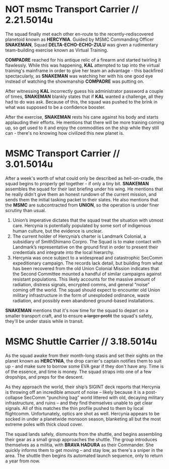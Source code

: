 # NOT msmc Transport Carrier // 2.21.5014u
The squad finally met each other en-route to the recently-rediscovered planetoid known as **HERCYNIA**. Guided by MSMC Commanding Officer **SNAKEMAN**, Squad **DELTA-ECHO-ECHO-ZULU** was given a rudimentary team-building exercise known as Virtual Training.

**COMPADRE** reached for his antique relic of a firearm and started twirling it flawlessly. While this was happening, **KAL** attempted to tap into the virtual training's mainframe in order to give her team an advantage - this backfired spectacularly, as **SNAKEMAN** was watching her with his one good eye instead of watching the showmanship **COMPADRE** was putting on.

After witnessing **KAL** incorrectly guess his administrator password a couple of times, **SNAKEMAN** blankly states that if **KAL** wanted a challenge, all they had to do was ask. Because of this, the squad was pushed to the brink in what was supposed to be a confidence booster.

After the exercise, **SNAKEMAN** rests his cane against his body and starts applauding their efforts. He mentions that there will be more training coming up, so get used to it and enjoy the commodities on the ship while they still can - there's no knowing how civilized this new planet is.

# MSMC Transport Carrier // 3.01.5014u

After a week's worth of what could only be described as hell-on-cradle, the squad begins to properly gel together - if only a tiny bit. **SNAKEMAN** assembles the squad for their last briefing under his wing. He mentions that he really didn't give them an honest rundown of the current mission, and sends them the initial tasking packet to their slates. He also mentions that the **MSMC** are subcontracted from **UNION**, so the operation is under finer scrutiny than usual.

1. Union’s imperative dictates that the squad treat the situation with utmost care. Hercynia is potentially populated by some sort of indigenous human culture, but the evidence is unclear.
2. The current holder of Hercynia’s charter is Landmark Colonial, a subsidiary of SmithShimano Corpro. The Squad is to make contact with Landmark’s representative on the ground first in order to present their credentials and integrate into the local hierarchy.
3. Hercynia was once subject to a widespread and catastrophic SecComm expeditionary campaign. The records lack detail, but building from what has been recovered from the old Union Colonial Mission indicates that the Second Committee mounted a handful of similar campaigns against resistant populations. This likely accounts for the massive amount of radiation, distress signals, encrypted comms, and general “noise” coming off the world. The squad should expect to encounter old Union military infrastructure in the form of unexploded ordinance, waste radiation, and possibly even abandoned ground-based installations.

 **SNAKEMAN** mentions that it's now time for the squad to depart on a smaller transport craft, and to ensure ~~a larger profit~~ the squad's safety, they'll be under stasis while in transit.
# MSMC Shuttle Carrier // 3.18.5014u

As the squad awake from their month-long stasis and set their sights on the planet known as **HERCYNIA**, the drop carrier's captain notifies them to suit up - and make sure to borrow some EVA gear if they don't have any. Time is of the essence, and time is money. The squad straps into one of a few dropships, and preps for the descent.

As they approach the world, their ship’s SIGINT deck reports that Hercynia is throwing off an incredible amount of noise – likely because it is a post-collapse SecComm “punching bag” world littered with old, decaying military infrastructure, and ruins – and they find themselves unable to get clear signals. All of this matches the thin profile pushed to them by local flightcomm. Unfortunately, optics are shot as well. Hercynia appears to be socked in under a planetwide monsoon season, blanketing all but the most extreme poles with thick cloud cover.

The squad lands safely, dismounts from the shuttle, and begins assembling their gear as a small group approaches the shuttle. The group introduces themselves as a militia, with **BRAVA HADURA** as their Commander. She quickly informs them to get moving – and stay low, as there's a sniper in the area. The shuttle then begins its automated launch sequence, only to return a year from now.
